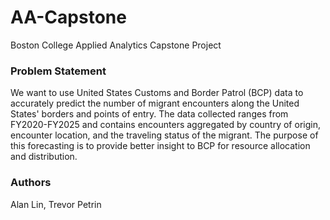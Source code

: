# AA-Capstone
Boston College Applied Analytics Capstone Project
### Problem Statement
We want to use United States Customs and Border Patrol (BCP) data to accurately predict the number of migrant encounters along the United States' borders and points of entry. The data collected ranges from FY2020-FY2025 and contains encounters aggregated by country of origin, encounter location, and the traveling status of the migrant. The purpose of this forecasting is to provide better insight to BCP for resource allocation and distribution. 
### Authors
Alan Lin, Trevor Petrin
